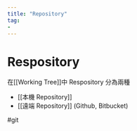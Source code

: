 ```yaml
---
title: "Repository"
tag: 
- 
---
```

# Respository 
在[[Working Tree]]中 Respository 分為兩種
- [[本機 Repository]]
- [[遠端 Repository]] (Github, Bitbucket)





#git